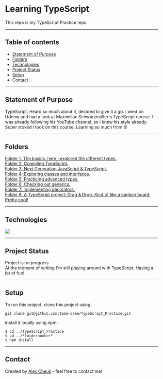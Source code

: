 # Learning TypeScript

This repo is my TypeScript Practice repo

---

## Table of contents

- [Statement of Purpose](#statement-of-purpose)
- [Folders](#folders)
- [Technologies](#technologies)
- [Project Status](#project-status)
- [Setup](#setup)
- [Contact](#contact)

---

## Statement of Purpose

TypeScript. Heard so much about it, decided to give it a go. I went on Udemy and had a look at Maximilian Schwarzmüller's TypeScript course. I was already following his YouTube channel, so I knew his style already. Super stoked I took on this course. Learning so much from it!

---

## Folders

   
[Folder 1: The basics, here I explored the different types.](https://github.com/team-cake/TypeScript_Practice/tree/master/1)  
[Folder 2: Compiling TypeScript.](https://github.com/team-cake/TypeScript_Practice/tree/master/2)  
[Folder 3: Next Generation JavaScript & TypeScript.](https://github.com/team-cake/TypeScript_Practice/tree/master/3)  
[Folder 4: Exploring classes and interfaces.](https://github.com/team-cake/TypeScript_Practice/tree/master/4)  
[Folder 5: Practicing advanced types.](https://github.com/team-cake/TypeScript_Practice/tree/master/5)  
[Folder 6: Checking out generics.](https://github.com/team-cake/TypeScript_Practice/tree/master/6)  
[Folder 7: Implementing decorators.](https://github.com/team-cake/TypeScript_Practice/tree/master/7)  
[Folder 8: A TypeScript project: Drag & Drop. Kind of like a kanban board. Pretty cool!](https://github.com/team-cake/TypeScript_Practice/tree/master/8)  

---

## Technologies

![](https://img.shields.io/badge/Code-TypeScript-informational?style=plastic&logo=typescript)

---

## Project Status

Project is: _in progress_  
At the moment of writing I'm still playing around with TypeScript. Having a lot of fun!

---

## Setup

To run this project, clone this project using:  

```
git clone git@github.com:team-cake/TypeScript_Practice.git
```

install it locally using npm:

```
$ cd ../TypeScript_Practice  
$ cd ../*foldernumber*  
$ npm install  
```

---

## Contact

Created by [Alex Cheuk](https://www.linkedin.com/in/alex-cheuk/) - feel free to contact me!



